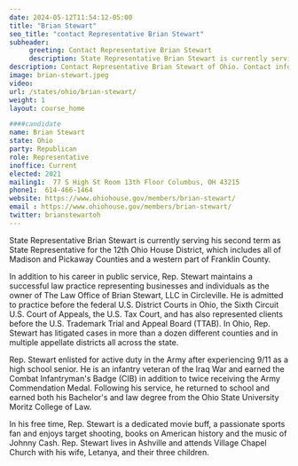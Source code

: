 ```yaml
---
date: 2024-05-12T11:54:12-05:00
title: "Brian Stewart"
seo_title: "contact Representative Brian Stewart"
subheader:
     greeting: Contact Representative Brian Stewart
     description: State Representative Brian Stewart is currently serving his second term as State Representative for the 12th Ohio House District, which includes all of Madison and Pickaway Counties and a western part of Franklin County.
description: Contact Representative Brian Stewart of Ohio. Contact information for Brian Stewart includes email address, phone number, and mailing address.
image: brian-stewart.jpeg
video:
url: /states/ohio/brian-stewart/
weight: 1
layout: course_home

####candidate
name: Brian Stewart
state: Ohio
party: Republican
role: Representative
inoffice: Current
elected: 2021
mailing1:  77 S High St Room 13th Floor Columbus, OH 43215
phone1:  614-466-1464
website: https://www.ohiohouse.gov/members/brian-stewart/
email : https://www.ohiohouse.gov/members/brian-stewart/
twitter: brianstewartoh
---
```

State Representative Brian Stewart is currently serving his second term as State Representative for the 12th Ohio House District, which includes all of Madison and Pickaway Counties and a western part of Franklin County.

In addition to his career in public service, Rep. Stewart maintains a successful law practice representing businesses and individuals as the owner of The Law Office of Brian Stewart, LLC in Circleville. He is admitted to practice before the federal U.S. District Courts in Ohio, the Sixth Circuit U.S. Court of Appeals, the U.S. Tax Court, and has also  represented clients before the U.S. Trademark Trial and Appeal Board (TTAB). In Ohio, Rep. Stewart has litigated cases in more than a dozen different counties and in multiple appellate districts all across the state.

Rep. Stewart enlisted for active duty in the Army after experiencing 9/11 as a high school senior. He is an infantry veteran of the Iraq War and earned the Combat Infantryman's Badge (CIB) in addition to twice receiving the Army Commendation Medal. Following his service, he returned to school and earned both his Bachelor's and law degree from the Ohio State University Moritz College of Law.

In his free time, Rep. Stewart is a dedicated movie buff, a passionate sports fan and enjoys target shooting, books on American history and the music of Johnny Cash. Rep. Stewart lives in Ashville and attends Village Chapel Church with his wife, Letanya, and their three children.
